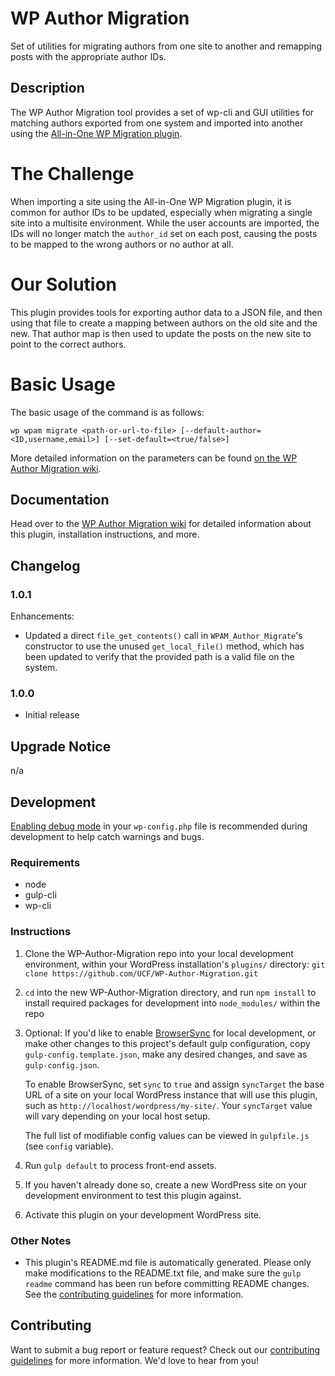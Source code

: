 # WP Author Migration #

Set of utilities for migrating authors from one site to another and remapping posts with the appropriate author IDs.


## Description ##

The WP Author Migration tool provides a set of wp-cli and GUI utilities for matching authors exported from one system and imported into another using the [All-in-One WP Migration plugin](https://wordpress.org/plugins/all-in-one-wp-migration/).

# The Challenge #

When importing a site using the All-in-One WP Migration plugin, it is common for author IDs to be updated, especially when migrating a single site into a multisite environment. While the user accounts are imported, the IDs will no longer match the `author_id` set on each post, causing the posts to be mapped to the wrong authors or no author at all.

# Our Solution #

This plugin provides tools for exporting author data to a JSON file, and then using that file to create a mapping between authors on the old site and the new. That author map is then used to update the posts on the new site to point to the correct authors.

# Basic Usage #

The basic usage of the command is as follows:

```
wp wpam migrate <path-or-url-to-file> [--default-author=<ID,username,email>] [--set-default=<true/false>]
```

More detailed information on the parameters can be found [on the WP Author Migration wiki](https://github.com/UCF/WP-Author-Migration/wiki#running-the-command).

## Documentation ##

Head over to the [WP Author Migration wiki](https://github.com/UCF/WP-Author-Migration/wiki) for detailed information about this plugin, installation instructions, and more.


## Changelog ##

### 1.0.1 ###
Enhancements:
* Updated a direct `file_get_contents()` call in `WPAM_Author_Migrate`'s constructor to use the unused `get_local_file()` method, which has been updated to verify that the provided path is a valid file on the system.

### 1.0.0 ###
* Initial release


## Upgrade Notice ##

n/a


## Development ##

[Enabling debug mode](https://codex.wordpress.org/Debugging_in_WordPress) in your `wp-config.php` file is recommended during development to help catch warnings and bugs.

### Requirements ###
* node
* gulp-cli
* wp-cli

### Instructions ###
1. Clone the WP-Author-Migration repo into your local development environment, within your WordPress installation's `plugins/` directory: `git clone https://github.com/UCF/WP-Author-Migration.git`
2. `cd` into the new WP-Author-Migration directory, and run `npm install` to install required packages for development into `node_modules/` within the repo
3. Optional: If you'd like to enable [BrowserSync](https://browsersync.io) for local development, or make other changes to this project's default gulp configuration, copy `gulp-config.template.json`, make any desired changes, and save as `gulp-config.json`.

    To enable BrowserSync, set `sync` to `true` and assign `syncTarget` the base URL of a site on your local WordPress instance that will use this plugin, such as `http://localhost/wordpress/my-site/`.  Your `syncTarget` value will vary depending on your local host setup.

    The full list of modifiable config values can be viewed in `gulpfile.js` (see `config` variable).
3. Run `gulp default` to process front-end assets.
4. If you haven't already done so, create a new WordPress site on your development environment to test this plugin against.
5. Activate this plugin on your development WordPress site.

### Other Notes ###
* This plugin's README.md file is automatically generated. Please only make modifications to the README.txt file, and make sure the `gulp readme` command has been run before committing README changes.  See the [contributing guidelines](https://github.com/UCF/WP-Author-Migration/blob/master/CONTRIBUTING.md) for more information.


## Contributing ##

Want to submit a bug report or feature request?  Check out our [contributing guidelines](https://github.com/UCF/WP-Author-Migration/blob/master/CONTRIBUTING.md) for more information.  We'd love to hear from you!
